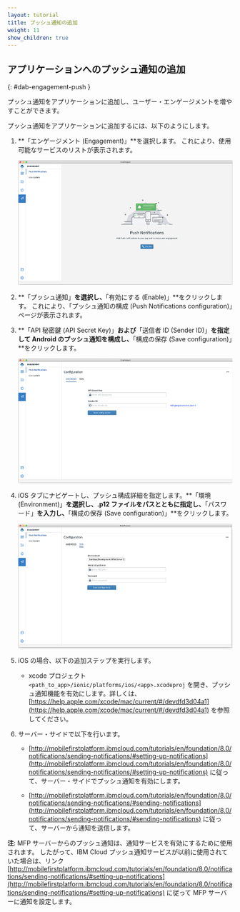 ```yaml
---
layout: tutorial
title: プッシュ通知の追加
weight: 11
show_children: true
---
```

<!-- NLS_CHARSET=UTF-8 -->
## アプリケーションへのプッシュ通知の追加
{: #dab-engagement-push }

プッシュ通知をアプリケーションに追加し、ユーザー・エンゲージメントを増やすことができます。

プッシュ通知をアプリケーションに追加するには、以下のようにします。

1. **「エンゲージメント (Engagement)」**を選択します。 これにより、使用可能なサービスのリストが表示されます。

    ![エンゲージメントのプッシュ](dab-push-notification.png)

2. **「プッシュ通知」**を選択し、**「有効にする (Enable)」**をクリックします。 これにより、「プッシュ通知の構成 (Push Notifications configuration)」ページが表示されます。

3. **「API 秘密鍵 (API Secret Key)」**および**「送信者 ID (Sender ID)」**を指定して Android のプッシュ通知を構成し、**「構成の保存 (Save configuration)」**をクリックします。

    ![エンゲージメントのプッシュ通知の Android 構成](dab-push-android-config.png)

4. iOS タブにナビゲートし、プッシュ構成詳細を指定します。**「環境 (Environment)」**を選択し、.p12 ファイルをパスとともに指定し、**「パスワード」**を入力し、**「構成の保存 (Save configuration)」**をクリックします。

    ![エンゲージメントのプッシュ通知の iOS 構成](dab-push-ios-config.png)

5. iOS の場合、以下の追加ステップを実行します。
    * xcode プロジェクト `<path_to_app>/ionic/platforms/ios/<app>.xcodeproj` を開き、プッシュ通知機能を有効にします。詳しくは、[https://help.apple.com/xcode/mac/current/#/devdfd3d04a1](https://help.apple.com/xcode/mac/current/#/devdfd3d04a1) を参照してください。

6. サーバー・サイドで以下を行います。
 
    * [http://mobilefirstplatform.ibmcloud.com/tutorials/en/foundation/8.0/notifications/sending-notifications/#setting-up-notifications](http://mobilefirstplatform.ibmcloud.com/tutorials/en/foundation/8.0/notifications/sending-notifications/#setting-up-notifications) に従って、サーバー・サイドでプッシュ通知を有効にします。

    * [http://mobilefirstplatform.ibmcloud.com/tutorials/en/foundation/8.0/notifications/sending-notifications/#sending-notifications](http://mobilefirstplatform.ibmcloud.com/tutorials/en/foundation/8.0/notifications/sending-notifications/#sending-notifications) に従って、サーバーから通知を送信します。

**注**:
MFP サーバーからのプッシュ通知は、通知サービスを有効にするために使用されます。 したがって、IBM Cloud プッシュ通知サービスが以前に使用されていた場合は、リンク [http://mobilefirstplatform.ibmcloud.com/tutorials/en/foundation/8.0/notifications/sending-notifications/#setting-up-notifications](http://mobilefirstplatform.ibmcloud.com/tutorials/en/foundation/8.0/notifications/sending-notifications/#setting-up-notifications) に従って MFP サーバーに通知を設定します。

